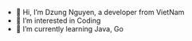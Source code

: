 - 👋 Hi, I’m Dzung Nguyen, a developer from VietNam
- 👀 I’m interested in Coding
- 🌱 I’m currently learning Java, Go

<!---
dungnguyenq/dungnguyenq is a ✨ special ✨ repository because its `README.md` (this file) appears on your GitHub profile.
You can click the Preview link to take a look at your changes.
--->
